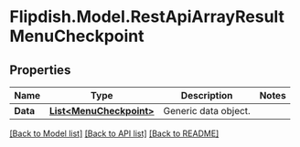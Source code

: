 # Flipdish.Model.RestApiArrayResultMenuCheckpoint
## Properties

Name | Type | Description | Notes
------------ | ------------- | ------------- | -------------
**Data** | [**List&lt;MenuCheckpoint&gt;**](MenuCheckpoint.md) | Generic data object. | 

[[Back to Model list]](../README.md#documentation-for-models) [[Back to API list]](../README.md#documentation-for-api-endpoints) [[Back to README]](../README.md)

